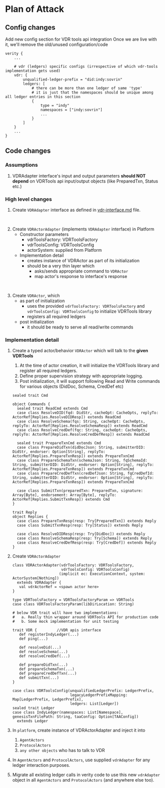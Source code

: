 # Plan of Attack

## Config changes
Add new config section for VDR tools api integration
Once we are live with it, we'll remove the old/unused configuration/code

```
verity {
    ...

    # vdr (ledgers) specific configs (irrespective of which vdr-tools implementation gets used)
    vdr: {
        unqualified-ledger-prefix = "did:indy:sovrin"
        ledgers: [
            # there can be more than one ledger of same 'type'
            # it is just that the namespaces should be unique among all ledger entries in this section 
            {
                type = "indy"
                namespaces = ["indy:sovrin"]
                ...
            }
        ]
    }
    ...
}
```


## Code changes

### Assumptions
1. VDRAdapter interface's input and output parameters **should NOT depend** on VDRTools api 
   input/output objects (like PreparedTxn, Status etc.)

### High level changes
1. Create `VDRAdapter` interface as defined in [vdr-interface.md](vdr-interface.md) file.

<br/>

2. Create `VDRActorAdapter` (implements `VDRAdapter` interface) in Platform
   * Constructor parameters
     * vdrToolsFactory: VDRToolsFactory
     * vdrToolsConfig: VDRToolsConfig
     * actorSystem: supplied from Platform
   * Implementation detail
     * creates instance of VDRActor as part of its initialization
     * should be a very thin layer which
       * asks/sends appropriate command to `VDRActor`
       * map actor's response to interface's response

<br/>

3. Create `VDRActor`, which
   * as part of initialization
     * uses the provided `vdrToolsFactory: VDRToolsFactory` and `vdrToolsConfig: VDRToolsConfig` to initialize VDRTools library 
     * registers all required ledgers
   * post initialization
     * it should be ready to serve all read/write commands

### Implementation detail

1. Create a typed actor/behavior `VDRActor` which will talk to the **given VDRTools**
   1. At the time of actor creation, it will initialize the VDRTools library and register all required ledgers.
   2. Define proper supervision strategy with appropriate logging.
   3. Post initialization, it will support following Read and Write commands for various objects (DidDoc, Schema, CredDef etc)

   ```
   sealed trait Cmd
       
   object Commands {
     sealed trait ReadCmd extends Cmd
     case class ResolveDID(fqd: DidStr, cacheOpt: CacheOpts, replyTo: ActorRef[Replies.ResolveDIDResp]) extends ReadCmd
     case class ResolveSchema(fqs: String, cacheOpt: CacheOpts, replyTo: ActorRef[Replies.ResolveSchemaResp]) extends ReadCmd
     case class ResolveCredDef(fqc: String, cacheOpt: CacheOpts, replyTo: ActorRef[Replies.ResolveCredDefResp]) extends ReadCmd
   
     sealed trait PrepareTxnCmd extends Cmd
     case class PrepareDidTxn(didDocJson: String, submitterDID: DidStr, endorser: Option[String], replyTo: ActorRef[Replies.PrepareTxnResp]) extends PrepareTxnCmd 
     case class PrepareSchemaTxn(schemaJson: String, fqSchemaId: String, submitterDID: DidStr, endorser: Option[String], replyTo: ActorRef[Replies.PrepareTxnResp]) extends PrepareTxnCmd
     case class PrepareCredDefTxn(credDefJson: String, fqCredDefId: String, submitterDID: DidStr, endorser: Option[String], replyTo: ActorRef[Replies.PrepareTxnResp]) extends PrepareTxnCmd
       
     case class SubmitTxn(preparedTxn: PreparedTxn, signature: Array[Byte], endorsement: Array[Byte], replyTo: ActorRef[Replies.SubmitTxnResp]) extends Cmd
   }
       
   trait Reply
   object Replies {
     case class PrepareTxnResp(resp: Try[PreparedTxn]) extends Reply
     case class SubmitTxnResp(resp: Try[Status]) extends Reply
       
     case class ResolveDIDResp(resp: Try[DidDoc]) extends Reply
     case class ResolveSchemaResp(resp: Try[Schema]) extends Reply
     case class ResolveCredDefResp(resp: Try[CredDef]) extends Reply
   }
   ```

2. Create `VDRActorAdapter`
   ```
   class VDRActorAdapter(vdrToolsFactory: VDRToolsFactory, 
                         vdrToolsConfig: VDRToolsConfig)
                        (implicit ec: ExecutionContext, system: ActorSystem[Nothing]) 
     extends VDRAdapter {
      val vdrActorRef = <spawn actor here>
   }
   
   type VDRToolsFactory = VDRToolsFactoryParam => VDRTools
   case class VDRToolsFactoryParam(libDirLocation: String)
   
   # below VDR trait will have two implementations:
   #   a. Really thin wrapper around VDRTools API for production code
   #   b. Some mock implementation for unit testing

   trait VDR {         //VDR apis interface
      def registerIndyLedger(...)
      def ping(...)
   
      def resolveDid(...)
      def resolveSchema(...)
      def resolveCredDef(...)
   
      def prepareDidTxn(...)
      def prepareSchemaTxn(...)
      def prepareCredDefTxn(...)
      def submitTxn(...)
   }

   case class VDRToolsConfig(unqualifiedLedgerPrefix: LedgerPrefix,
                             legacyLedgerPrefixMapping: Map[LedgerPrefix, LedgerPrefix], 
                             ledgers: List[Ledger])   
   sealed trait Ledger
   case class IndyLedger(namespaces: List[Namespace], genesisTxnFilePath: String, taaConfig: Option[TAAConfig]) 
     extends Ledger
   ```

3. In `platform`, create instance of VDRActorAdapter and inject it into 
   1. `AgentActors` 
   2. `ProtocolActors`
   3. `any other objects` who has to talk to VDR

4. In `AgentActors` and `ProtocolActors`, use supplied `vdrAdapter` for any ledger interaction purposes.

5. Migrate all existing ledger calls in verity code to use this new `vdrAdapter` 
   object in all `AgentActors` and `ProtocolActors` (and anywhere else too).